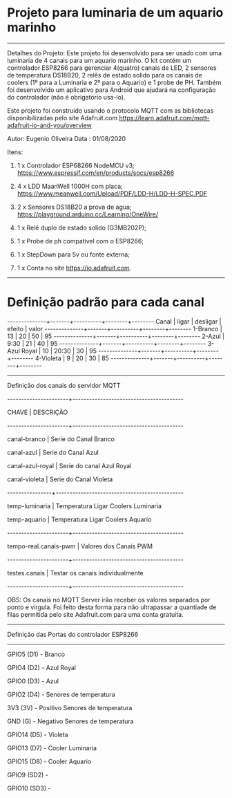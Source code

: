 #  Projeto para luminaria de um aquario marinho
   ---------------------------------------------

   Detalhes do Projeto:
   Este projeto foi desenvolvido para ser usado com uma luminaria
   de 4 canais para um aquario marinho.
   O kit contém um controlador ESP8266 para gerenciar 4(quatro)
   canais de LED, 2 sensores de temperatura DS18B20, 2 relês de
   estado solido para os canais de coolers (1º para a Luminaria e
   2º para o Aquario) e 1 probe de PH.
   Também foi desenvolvido um aplicativo para Android que ajudará
   na configuração do controlador (não é obrigatorio usa-lo).

   Este projeto foi construido usando o protocolo MQTT com as
   bibliotecas disponibilizadas pelo site Adafruit.com
   https://learn.adafruit.com/mqtt-adafruit-io-and-you/overview

   Autor: Eugenio Oliveira
   Data : 01/08/2020

   Itens:
   1) 1 x Controlador ESP68266 NodeMCU v3;
      https://www.espressif.com/en/products/socs/esp8266

   2) 4 x LDD MaanWell 1000H com placa;
      https://www.meanwell.com/Upload/PDF/LDD-H/LDD-H-SPEC.PDF

   3) 2 x Sensores DS18B20 a prova de agua;
      https://playground.arduino.cc/Learning/OneWire/

   4) 1 x Relê duplo de estado solido (G3MB202P);
   5) 1 x Probe de ph compativel com o ESP8266;
   6) 1 x StepDown para 5v ou fonte externa;
   7) 1 x Conta no site https://io.adafruit.com.

 *****************************************************************

  # Definição padrão para cada canal
  
  --------------+-------+----------+--------+--------
      Canal     | ligar | desligar | efeito | valor
  --------------+-------+----------+--------+--------
   1-Branco     |  13   |    20    |   50   |  95
  --------------+-------+----------+--------+--------
   2-Azul       | 9:30  |    21    |   40   |  95
  --------------+-------+----------+--------+--------
   3-Azul Royal |  10   |   20:30  |   30   |  95
  --------------+-------+----------+--------+--------
   4-Violeta    |   9   |    20    |   30   |  85
  --------------+-------+----------+--------+--------
  
  

 *****************************************************************

  Definição dos canais do servidor MQTT
  
  ----------------------+----------------------------------------
  
  CHAVE                 |  DESCRIÇÃO
  
  ----------------------+----------------------------------------
  
  canal-branco          | Serie do Canal Branco
  
  canal-azul            | Serie do Canal Azul
  
  canal-azul-royal      | Serie do canal Azul Royal
  
  canal-violeta         | Serie do Canal Violeta
  
  ----------------+----------------------------------------------
  
  temp-luminaria        | Temperatura Ligar Coolers Luminaria
  
  temp-aquario          | Temperatura Ligar Coolers Aquario
  
  ----------------------+----------------------------------------
  
  tempo-real.canais-pwm | Valores dos Canais PWM
  
  ----------------------+----------------------------------------
  
  testes.canais         | Testar os canais individualmente
  
  ----------------------+----------------------------------------
  
  OBS: Os canais no MQTT Server irão receber os valores separados
       por ponto e virgula. Foi feito desta forma para não
       ultrapassar a quantiade de filas permitida pelo site
       Adafruit.com para uma conta gratuita.

 *****************************************************************
  Definição das Portas do controlador ESP8266
 *****************************************************************

  GPIO5   (D1) - Branco
  
  GPIO4   (D2) - Azul Royal
  
  GPIO0   (D3) - Azul
  
  GPIO2   (D4) - Senores de temperatura
  
  3V3     (3V) - Positivo Senores de temperatura
  
  GND      (G) - Negativo Senores de temperatura
  
  GPIO14  (D5) - Violeta
  
  GPIO13  (D7) - Cooler Luminaria
  
  GPIO15  (D8) - Cooler Aquario
  
  GPIO9  (SD2) -
  
  GPIO10 (SD3) -

